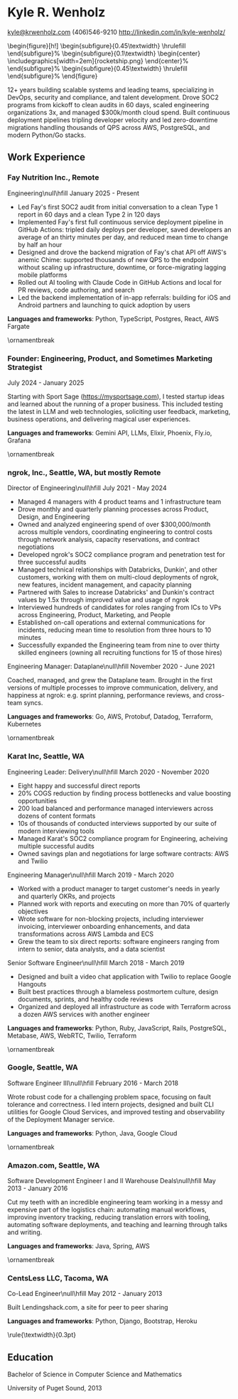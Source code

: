 # Kyle R. Wenholz

<kyle@krwenholz.com>
(406)546-9210
http://linkedin.com/in/kyle-wenholz/

\begin{figure}[h!]
\begin{subfigure}{0.45\textwidth}
\hrulefill
\end{subfigure}%
\begin{subfigure}{0.1\textwidth}
\begin{center}
\includegraphics[width=2em]{rocketship.png}
\end{center}%
\end{subfigure}%
\begin{subfigure}{0.45\textwidth}
\hrulefill
\end{subfigure}%
\end{figure}

12+ years building scalable systems and leading teams, specializing in DevOps, security and compliance, and talent development. Drove SOC2 programs from kickoff to clean audits in 60 days, scaled engineering organizations 3x, and managed $300k/month cloud spend. Built continuous deployment pipelines tripling developer velocity and led zero-downtime migrations handling thousands of QPS across AWS, PostgreSQL, and modern Python/Go stacks.

## Work Experience

### Fay Nutrition Inc., Remote

Engineering\null\hfill January 2025 - Present

- Led Fay's first SOC2 audit from initial conversation to a clean Type 1 report in 60 days and a clean Type 2 in 120 days
- Implemented Fay's first full continuous service deployment pipeline in GitHub Actions: tripled daily deploys per developer, saved developers an average of an thirty minutes per day, and reduced mean time to change by half an hour
- Designed and drove the backend migration of Fay's chat API off AWS's anemic Chime: supported thousands of new QPS to the endpoint without scaling up infrastructure, downtime, or force-migrating lagging mobile platforms
- Rolled out AI tooling with Claude Code in GitHub Actions and local for PR reviews, code authoring, and search 
- Led the backend implementation of in-app referrals: building for iOS and Android partners and launching to quick adoption by users

**Languages and frameworks**: Python, TypeScript, Postgres, React, AWS Fargate

\ornamentbreak

### Founder: Engineering, Product, and Sometimes Marketing Strategist

July 2024 - January 2025

Starting with Sport Sage (https://mysportsage.com), I tested startup ideas and learned about the running of a proper business. This included testing the latest in LLM and web technologies, soliciting user feedback, marketing, business operations, and delivering magical user experiences.

**Languages and frameworks**: Gemini API, LLMs, Elixir, Phoenix, Fly.io, Grafana

\ornamentbreak

### ngrok, Inc., Seattle, WA, but mostly Remote

Director of Engineering\null\hfill July 2021 - May 2024

- Managed 4 managers with 4 product teams and 1 infrastructure team
- Drove monthly and quarterly planning processes across Product, Design, and Engineering
- Owned and analyzed engineering spend of over $300,000/month across multiple vendors, coordinating engineering to control costs through network analysis, capacity reservations, and contract negotiations
- Developed ngrok's SOC2 compliance program and penetration test for three successful audits
- Managed technical relationships with Databricks, Dunkin', and other customers, working with them on multi-cloud deployments of ngrok, new features, incident management, and capacity planning
- Partnered with Sales to increase Databricks' and Dunkin's contract values by 1.5x through improved value and usage of ngrok
- Interviewed hundreds of candidates for roles ranging from ICs to VPs across Engineering, Product, Marketing, and People
- Established on-call operations and external communications for incidents, reducing mean time to resolution from three hours to 10 minutes
- Successfully expanded the Engineering team from nine to over thirty skilled engineers (owning all recruiting functions for 15 of those hires)

Engineering Manager: Dataplane\null\hfill November 2020 - June 2021

Coached, managed, and grew the Dataplane team. Brought in the first versions of multiple processes to improve communication, delivery, and happiness at ngrok: e.g. sprint planning, performance reviews, and cross-team syncs.

**Languages and frameworks**: Go, AWS, Protobuf, Datadog, Terraform, Kubernetes

\ornamentbreak

### Karat Inc, Seattle, WA

Engineering Leader: Delivery\null\hfill March 2020 - November 2020

- Eight happy and successful direct reports
- 20% COGS reduction by finding process bottlenecks and value boosting opportunities
- 200 load balanced and performance managed interviewers across dozens of content formats
- 10s of thousands of conducted interviews supported by our suite of modern interviewing tools
- Managed Karat's SOC2 compliance program for Engineering, acheiving multiple successful audits
- Owned savings plan and negotiations for large software contracts: AWS and Twilio

Engineering Manager\null\hfill March 2019 - March 2020

- Worked with a product manager to target customer's needs in yearly and quarterly OKRs, and projects
- Planned work with reports and executing on more than 70% of quarterly objectives
- Wrote software for non-blocking projects, including interviewer invoicing, interviewer onboarding enhancements, and data transformations across AWS Lambda and ECS
- Grew the team to six direct reports: software engineers ranging from intern to senior, data analysts, and a data scientist

Senior Software Engineer\null\hfill March 2018 - March 2019

- Designed and built a video chat application with Twilio to replace Google Hangouts
- Built best practices through a blameless postmortem culture, design documents, sprints, and healthy code reviews
- Organized and deployed all infrastructure as code with Terraform across a dozen AWS services with another engineer

**Languages and frameworks**: Python, Ruby, JavaScript, Rails, PostgreSQL, Metabase, AWS, WebRTC, Twilio, Terraform

\ornamentbreak

### Google, Seattle, WA

Software Engineer III\null\hfill February 2016 - March 2018

Wrote robust code for a challenging problem space, focusing on fault tolerance and correctness.
I led intern projects, designed and built CLI utilities for Google Cloud Services, and improved
testing and observability of the Deployment Manager service.

**Languages and frameworks**: Python, Java, Google Cloud

\ornamentbreak

### Amazon.com, Seattle, WA

Software Development Engineer I and II Warehouse Deals\null\hfill May 2013 - January 2016

Cut my teeth with an incredible engineering team working in a messy and expensive part of
the logistics chain: automating manual workflows, improving inventory tracking, reducing
translation errors with tooling, automating software deployments, and teaching and learning
through talks and writing.

**Languages and frameworks**: Java, Spring, AWS

\ornamentbreak

### CentsLess LLC, Tacoma, WA

Co-Lead Engineer\null\hfill May 2012 - January 2013

Built Lendingshack.com, a site for peer to peer sharing

**Languages and frameworks**: Python, Django, Bootstrap, Heroku

\rule{\textwidth}{0.3pt}

## Education

Bachelor of Science in Computer Science and Mathematics

University of Puget Sound, 2013
